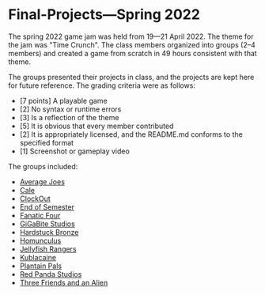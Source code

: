 # Final-Projects—Spring 2022

The spring 2022 game jam was held from 19—21 April 2022. The theme for the jam was "Time Crunch". The class members organized into groups (2–4 members) and created a game from scratch in 49 hours consistent with that theme.

The groups presented their projects in class, and the projects are kept here for future reference. The grading criteria were as follows:
 * [7 points] A playable game
 * [2] No syntax or runtime errors
 * [3] Is a reflection of the theme
 * [5] It is obvious that every member contributed
 * [2] It is appropriately licensed, and the README.md conforms to the specified format
 * [1] Screenshot or gameplay video

The groups included:
 * [Average Joes](https://github.com/BL-MSCH-C220/Final-Projects-S22/tree/main/Average-Joes)
 * [Cale](https://github.com/BL-MSCH-C220/Final-Projects-S22/tree/main/Cale)
 * [ClockOut](https://github.com/BL-MSCH-C220/Final-Projects-S22/tree/main/ClockOut)
 * [End of Semester](https://github.com/BL-MSCH-C220/Final-Projects-S22/tree/main/End-of-Semester)
 * [Fanatic Four](https://github.com/BL-MSCH-C220/Final-Projects-S22/tree/main/Fanatic-Four)
 * [GiGaBite Studios](https://github.com/BL-MSCH-C220/Final-Projects-S22/tree/main/GiGaBite-Studios)
 * [Hardstuck Bronze](https://github.com/BL-MSCH-C220/Final-Projects-S22/tree/main/Hardstuck-Bronze)
 * [Homunculus](https://github.com/BL-MSCH-C220/Final-Projects-S22/tree/main/Homunculus)
 * [Jellyfish Rangers](https://github.com/BL-MSCH-C220/Final-Projects-S22/tree/main/Jellyfish-Rangers)
 * [Kublacaine](https://github.com/BL-MSCH-C220/Final-Projects-S22/tree/main/Kublacaine)
 * [Plantain Pals](https://github.com/BL-MSCH-C220/Final-Projects-S22/tree/main/Plantain-Pals)
 * [Red Panda Studios](https://github.com/BL-MSCH-C220/Final-Projects-S22/tree/main/Red-Panda-Studios)
 * [Three Friends and an Alien](https://github.com/BL-MSCH-C220/Final-Projects-S22/tree/main/Three-Friends-and-Alien)
